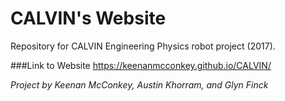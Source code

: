 # CALVIN's Website

Repository for CALVIN Engineering Physics robot project (2017).

###Link to Website
https://keenanmcconkey.github.io/CALVIN/

*Project by Keenan McConkey, Austin Khorram, and Glyn Finck*
